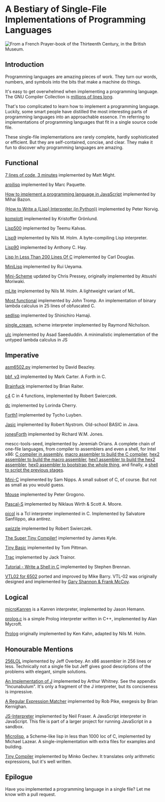 # A Bestiary of Single-File Implementations of Programming Languages

![From a French Prayer-book of the Thirteenth Century, in the British Museum.](https://raw.githubusercontent.com/marcpaq/b1fipl/master/FunnyAnimals.jpg "Credit: Project Gutenberg")


## Introduction

Programming languages are amazing pieces of work. They turn our words, numbers, and symbols into the bits that make a machine do things.

It's easy to get overwhelmed when implementing a programming language. The GNU Compiler Collection is [millions of lines long](https://www.phoronix.com/scan.php?page=news_item&px=MTE1OTg).

That's too complicated to learn how to implement a programming language. Luckily, some smart people have distilled the most interesting parts of programming languages into an approachable essence. I'm referring to implementations of programming languages that fit in a single source code file.

These single-file implementations are rarely complete, hardly sophisticated or efficient. But they are self-contained, concise, and clear. They make it fun to discover why programming languages are amazing.

## Functional

[7 lines of code, 3 minutes](http://matt.might.net/articles/implementing-a-programming-language/) implemented by Matt Might.

[arpilisp](https://github.com/marcpaq/arpilisp) implemented by Marc Paquette.

[How to implement a programming language in JavaScript](http://lisperator.net/pltut/) implemented by Mihai Bazon.

[(How to Write a (Lisp) Interpreter (in Python))](http://www.norvig.com/lispy.html) implemented by Peter Norvig.

[komplott](https://github.com/krig/LISP) implemented by Kristoffer Grönlund.

[Lisp500](https://web.archive.org/web/20040305005602/http://modeemi.cs.tut.fi/~chery/lisp500/) implemented by Teemu Kalvas.

[Lisp9](https://www.t3x.org/lisp9/index.html) implemented by Nils M. Holm. A byte-compiling Lisp interpreter.

[Lisp90](http://howtowriteaprogram.blogspot.com/2010/11/lisp-interpreter-in-90-lines-of-c.html) implemented by Anthony C. Hay.

[Lisp In Less Than 200 Lines Of C](https://carld.github.io/2017/06/20/lisp-in-less-than-200-lines-of-c.html) implemented by Carl Douglas.

[MiniLisp](https://github.com/rui314/minilisp) implemented by Rui Ueyama.

[Mini-Scheme](https://github.com/catseye/minischeme) updated by Chris Pressey, originally implemented by Atsushi Moriwaki.

[mLite](https://www.t3x.org/mlite/index.html) implemented by Nils M. Holm. A lightweight variant of ML.

[Most functional](http://www.ioccc.org/2012/tromp/hint.html) implemented by John Tromp. An implementation of binary lambda calculus in 25 lines of obfuscated C.

[sedlisp](https://github.com/shinh/sedlisp) implemented by Shinichiro Hamaji.

[single_cream](https://github.com/rain-1/single_cream), scheme interpreter implemented by Raymond Nicholson.

[ulc](https://github.com/masaeedu/ulc) implemented by Asad Saeeduddin. A minimalistic implementation of the untyped lambda calculus in JS

## Imperative

[asm6502.py](http://www.dabeaz.com/superboard/asm6502.py) implemented by David Beazley.

[bbf, v3](https://github.com/blippy/cerbo/blob/master/forth/v3/forth.c) implemented by Mark Carter. A Forth in C.

[Brainfuck](http://www.muppetlabs.com/~breadbox/software/tiny/bf.asm.txt) implemented by Brian Raiter.

[c4](https://github.com/rswier/c4) C in 4 functions, implemented by Robert Swierczek.

[dc](https://github.com/dspinellis/unix-history-repo/blob/Research-V7-Snapshot-Development/usr/src/cmd/dc/dc.c) implemented by Lorinda Cherry.

[Forth1](https://gist.github.com/tluyben/16ee2645c4c8aed813005d51488d5c6a) implemented by Tycho Luyben.

[Jasic](https://github.com/munificent/jasic) implemented by Robert Nystrom. Old-school BASIC in Java.

[jonesForth](https://github.com/nornagon/jonesforth/blob/master/jonesforth.S) implemented by Richard W.M. Jones.

mescc-tools-seed, implemented by Jeremiah Orians. A complete chain of
one-file languages, from compiler to assemblers and even a shell, for Intel x86:
[C compiler in assembly](https://github.com/oriansj/mescc-tools-seed/blob/master/x86/cc_x86.M1),
[macro assembler to build the C compiler](https://github.com/oriansj/mescc-tools-seed/blob/master/x86/M0_x86.hex2),
[hex2 assembler to build the macro assembler](https://github.com/oriansj/mescc-tools-seed/blob/master/x86/hex2_x86.hex1),
[hex1 assembler to build the hex2 assembler](https://github.com/oriansj/mescc-tools-seed/blob/master/x86/hex1_x86.hex0),
[hex0 assembler to bootstrap the whole thing](https://github.com/oriansj/mescc-tools-seed/blob/master/x86/hex0_x86.hex0), and finally, a
[shell to script the previous stages](https://github.com/oriansj/bootstrap-seeds/blob/master/kaem-optional-seed.hex0).

[Mini-C](https://github.com/Fedjmike/mini-c) implemented by Sam Nipps. A small subset of C, of course. But not as small as you would guess.

[Mouse](http://users.encs.concordia.ca/~grogono/Mouse/mouse.html) implemented by Peter Grogono.

[Pascal-S](http://standardpascal.org/pascals.html) implemented by Niklaus Wirth & Scott A. Moore.

[picol](http://oldblog.antirez.com/page/picol.html) is a Tcl interpreter implemented in C. Implemented by Salvatore Sanfilippo, aka antirez.

[swizzle](https://github.com/rswier/swizzle) implemented by Robert Swierczek.

[The Super Tiny Compiler!](https://github.com/thejameskyle/the-super-tiny-compiler) implemented by James Kyle.

[Tiny Basic](http://ittybittycomputers.com/IttyBitty/TinyBasic/index.htm) implemented by Tom Pittman.

[Trac](http://code.activestate.com/recipes/577366-trac-interpreter-sixties-programming-language/) implemented by Jack Trainor.

[Tutorial - Write a Shell in C](https://brennan.io/2015/01/16/write-a-shell-in-c/) implemented by Stephen Brennan.

[VTL02 for 6502](https://github.com/Klaus2m5/VTL02) ported and improved by Mike Barry. VTL-02 was originally designed and implemented by [Gary Shannon & Frank McCoy](http://www.altair680kit.com/manuals/Altair_680-VTL-2%20Manual-05-Beta_1-Searchable.pdf).

## Logical

[microKanren](https://github.com/jasonhemann/microKanren-DLS-16/blob/master/mk.rkt) is a Kanren interpreter, implemented by Jason Hemann.

[prolog.c](http://www.cl.cam.ac.uk/~am21/research/funnel/prolog.c) is a simple Prolog interpreter written in C++, implemented by Alan Mycroft.

[Prolog](http://t3x.org/lisp64k/prolog.html) originally implemented by Ken Kahn, adapted by Nils M. Holm.

## Honourable Mentions

[256LOL](http://blog.jeff.over.bz/assembly/compilers/jit/2017/01/15/x86-assembler.html) implemented by Jeff Overbey. An x86 assembler in 256 lines or less. Technically not a single file but Jeff gives good descriptions of the problems with elegant, simple solutions.

[An Implementation of J](http://www.jsoftware.com/books/pdf/aioj.pdf) implemented by Arthur Whitney. See the appendix "Incunabulum". It's only a fragment of the J interpreter, but its conciseness is impressive.

[A Regular Expression Matcher](http://www.cs.princeton.edu/courses/archive/spr09/cos333/beautiful.html) implemented by Rob Pike, exegesis by Brian Kernighan.

[JS-Interpreter](https://github.com/NeilFraser/JS-Interpreter/blob/master/interpreter.js) implemented by Neil Fraser. A JavaScript interpreter in JavaScript. This file is part of a larger project for running JavaScript in a sandbox.

[Microlisp](https://github.com/lazear/microlisp), a Scheme-like lisp in less than 1000 loc of C, implemented by Michael Lazear. A single-implementation with extra files for examples and building.

[Tiny Compiler](http://blog.mgechev.com/2017/09/16/developing-simple-interpreter-transpiler-compiler-tutorial/) implemented by Minko Gechev. It translates only arithmetic expressions, but it's well written.

## Epilogue

Have you implemented a programming language in a single file? Let me know with a pull request.

